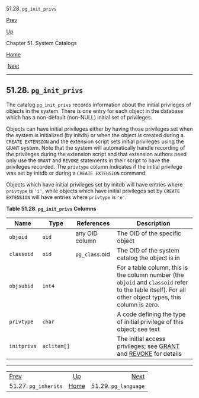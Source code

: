 <div class="navheader" data-xmlns="http://www.w3.org/TR/xhtml1/transitional">

51.28. `pg_init_privs`

</div>

[Prev](catalog-pg-inherits.html "51.27. pg_inherits") 

[Up](catalogs.html "Chapter 51. System Catalogs")

Chapter 51. System Catalogs

[Home](index.html "PostgreSQL 10.3 Documentation")

 [Next](catalog-pg-language.html "51.29. pg_language")

-----

<div id="CATALOG-PG-INIT-PRIVS" class="sect1">

<div class="titlepage">

<div>

<div>

## 51.28. `pg_init_privs`

</div>

</div>

</div>

<span id="id-1.10.4.30.2" class="indexterm"></span>

The catalog `pg_init_privs` records information about the initial
privileges of objects in the system. There is one entry for each object
in the database which has a non-default (non-NULL) initial set of
privileges.

Objects can have initial privileges either by having those privileges
set when the system is initialized (by
<span class="application">initdb</span>) or when the object is created
during a `CREATE EXTENSION` and the extension script sets initial
privileges using the `GRANT` system. Note that the system will
automatically handle recording of the privileges during the extension
script and that extension authors need only use the `GRANT` and `REVOKE`
statements in their script to have the privileges recorded. The
`privtype` column indicates if the initial privilege was set by
<span class="application">initdb</span> or during a `CREATE EXTENSION`
command.

Objects which have initial privileges set by
<span class="application">initdb</span> will have entries where
`privtype` is `'i'`, while objects which have initial privileges set by
`CREATE EXTENSION` will have entries where `privtype` is `'e'`.

<div id="id-1.10.4.30.6" class="table">

**Table 51.28. `pg_init_privs`
Columns**

<div class="table-contents">

| Name        | Type        | References     | Description                                                                                                                                                                                 |
| ----------- | ----------- | -------------- | ------------------------------------------------------------------------------------------------------------------------------------------------------------------------------------------- |
| `objoid`    | `oid`       | any OID column | The OID of the specific object                                                                                                                                                              |
| `classoid`  | `oid`       | `pg_class`.oid | The OID of the system catalog the object is in                                                                                                                                              |
| `objsubid`  | `int4`      |                | For a table column, this is the column number (the `objoid` and `classoid` refer to the table itself). For all other object types, this column is zero.                                     |
| `privtype`  | `char`      |                | A code defining the type of initial privilege of this object; see text                                                                                                                      |
| `initprivs` | `aclitem[]` |                | The initial access privileges; see [<span class="refentrytitle">GRANT</span>](sql-grant.html "GRANT") and [<span class="refentrytitle">REVOKE</span>](sql-revoke.html "REVOKE") for details |

</div>

</div>

  

</div>

<div class="navfooter">

-----

|                                  |                     |                                  |
| :------------------------------- | :-----------------: | -------------------------------: |
| [Prev](catalog-pg-inherits.html) | [Up](catalogs.html) | [Next](catalog-pg-language.html) |
| 51.27. `pg_inherits`             | [Home](index.html)  |             51.29. `pg_language` |

</div>
